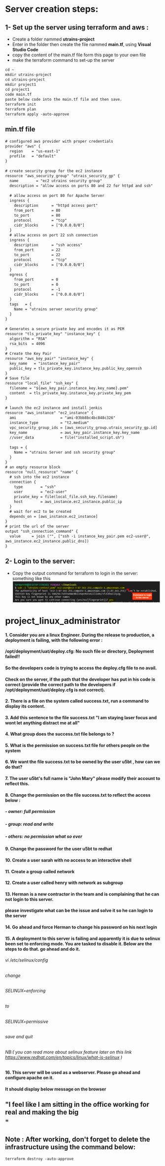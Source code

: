 # Server creation steps:

## 1- Set up the server using terraform and aws :
- Create a folder nammed __utrains-project__
- Enter in the folder then create the file nammed __main.tf__, using __Visual Studio Code__
- copy the content of the main.tf file form this page to your own file
- make the terraform command to set-up the server


```
cd ~
mkdir utrains-project
cd utrains-project
mkdir project1
cd project1
code main.tf
paste below code into the main.tf file and then save.
terraform init
terraform plan
terraform apply -auto-approve
```
## min.tf file

```
# configured aws provider with proper credentials
provider "aws" {
  region    = "us-east-1"
  profile   = "default"
}

# create security group for the ec2 instance
resource "aws_security_group" "utrais_security_gp" {
  name        = "ec2 utrains security group"
  description = "allow access on ports 80 and 22 for httpd and ssh"

  # allow access on port 80 for Apache Server
  ingress {
    description      = "httpd access port"
    from_port        = 80
    to_port          = 80
    protocol         = "tcp"
    cidr_blocks      = ["0.0.0.0/0"]
  }
  # allow access on port 22 ssh connection
  ingress {
    description      = "ssh access"
    from_port        = 22
    to_port          = 22
    protocol         = "tcp"
    cidr_blocks      = ["0.0.0.0/0"]
  }
  egress {
    from_port        = 0
    to_port          = 0
    protocol         = -1
    cidr_blocks      = ["0.0.0.0/0"]
  }
  tags   = {
    Name = "utrains server security group"
  }
}

# Generates a secure private key and encodes it as PEM
resource "tls_private_key" "instance_key" {
  algorithm = "RSA"
  rsa_bits  = 4096
}
# Create the Key Pair
resource "aws_key_pair" "instance_key" {
  key_name   = "instance_key_pair"  
  public_key = tls_private_key.instance_key.public_key_openssh
}
# Save file
resource "local_file" "ssh_key" {
  filename = "${aws_key_pair.instance_key.key_name}.pem"
  content  = tls_private_key.instance_key.private_key_pem
}

# launch the ec2 instance and install jenkis
resource "aws_instance" "ec2_instance" {
  ami                    = "ami-03bb8bc4bc848c326"
  instance_type          = "t2.medium"
  vpc_security_group_ids = [aws_security_group.utrais_security_gp.id]
  key_name               = aws_key_pair.instance_key.key_name
  //user_data            = file("installed_script.sh")

  tags = {
    Name = "utrains Server and ssh security group"
  }
}
# an empty resource block
resource "null_resource" "name" {
  # ssh into the ec2 instance 
  connection {
    type        = "ssh"
    user        = "ec2-user"
    private_key = file(local_file.ssh_key.filename)
    host        = aws_instance.ec2_instance.public_ip
  }
  # wait for ec2 to be created
  depends_on = [aws_instance.ec2_instance]
}
# print the url of the server
output "ssh_connection_command" {
  value     = join ("", ["ssh -i instance_key_pair.pem ec2-user@", aws_instance.ec2_instance.public_dns])
}
```


## 2- Login to the server:
- Copy the output command for terraform to login in the server: something like this 
![alt text](../media/login_img.PNG)


# project_linux_administrator  


#### 1. Consider you are a linux Engineer. During the release to production, a deployment is failing, with the following error : 
#### /opt/deployment/uat/deploy.cfg: No such file or directory, Deployment failed!! 
#### So the developers code is trying to access the deploy.cfg file to no avail.
#### Check on the server, if the path that the developer has put in his code is correct (provide the correct path to the developers if /opt/deployment/uat/deploy.cfg is not correct). 

#### 2.  There is a file on the system called success.txt, run a command to display its content.

#### 3. Add this sentence to the file success.txt  "I am staying laser focus and wont let anything distract me at all"

#### 4.  What group does the success.txt file belongs to ?  

#### 5.  What is the permission on success.txt file for others people on the system

#### 6.  We want the file success.txt to be owned by the user u5bt , how can we do that?

#### 7.  The user u5bt's full name is "John Mary" please modify their account to reflect this.

#### 8.  Change the permission on the file success.txt to reflect the access below :
##### - owner: full permission
##### - group: read and write
##### - others: no permission what so ever

#### 9.  Change the password for the user u5bt to redhat

#### 10.  Create a user sarah with no access to an interactive shell

#### 11.  Create a group called network

#### 12.  Create a user called henry with network as subgroup

#### 13.  Herman is a new contractor in the team and is complaining that he can not login to this server. 
#### please investigate what can be the issue and solve it so he can login to the server

#### 14.  Go ahead and force Herman to change his password on his next login

#### 15.  A deployment to this server is failing and apparently it is due to selinux been set to enforcing mode. You are tasked to disable it. Below are the steps to do that. go ahead and do it.
######    vi /etc/selinux/config
######    change
######    SELINUX=enforcing
######    to
######    SELINUX=permissive
######    save and quit
######    NB:( you can read more about selinux feature later on this link https://www.redhat.com/en/topics/linux/what-is-selinux ) 
#### 16.  This server will be used as a webserver. Please go ahead and configure apache on it.
#### It should display below message on the browser
## "I feel like I am sitting in the office working for real and making the big $$$$"

## Note : After working, don't forget to delete the infrastructure using the command below:

```
terraform destroy -auto-approve
```

